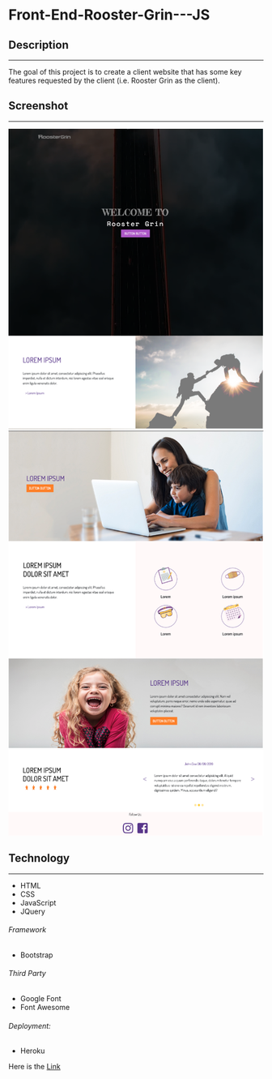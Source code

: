 # Front-End-Rooster-Grin---JS

## Description
------

The goal of this project is to create a client website that has some key features requested by the client (i.e. Rooster Grin as the client).

## Screenshot
------

![Screenshot](/image/screen1.png)
![Screenshot](image/screen2.png)
![Screenshot](image/screen3.png)

## Technology
------

- HTML
- CSS
- JavaScript
- JQuery

###### Framework
- Bootstrap

###### Third Party
- Google Font
- Font Awesome

###### Deployment:
- Heroku

Here is the [Link](https://stark-shore-03051.herokuapp.com/)